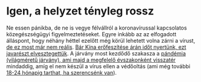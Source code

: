 # Igen, a helyzet tényleg rossz 

 Ne essen pánikba, de ne is vegye félvállról a koronavírussal kapcsolatos közegészségügyi figyelmeztetéseket. Egyre inkább az az elfogadott álláspont, hogy néhány héttel ezelőtt még körül lehetett volna zárni a vírust, [de ez most már nem reális](https://twitter.com/uwmnewsroom/status/1236020906956189696). [Bár Kína erőfeszítése árán időt nyertünk, ezt javarészt elvesztegettük](https://twitter.com/florian_krammer/status/1236344865924972545). A járvány most kezdődő szakasza a [pándémia (világméretű járvány), ami majd a megfelelő évszakonként visszatér](https://twitter.com/NAChristakis/status/1235983934187544578) mindaddig, amíg el nem készül a vírus ellen a védőoltás (ami még további [18-24 hónapig tarthat, ha szerencsénk van](https://www.politico.com/news/2020/03/05/coronavirus-trump-vaccine-rhetoric-121796?nname=playbook&nid=0000014f-1646-d88f-a1cf-5f46b7bd0000&nrid=0000014e-f0fe-dd93-ad7f-f8ff7e290000&nlid=630318)).

